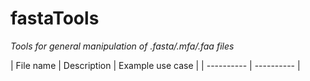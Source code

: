# fastaTools
*Tools for general manipulation of .fasta/.mfa/.faa files*

| File name | Description | Example use case |
| ---------- | ---------- |
